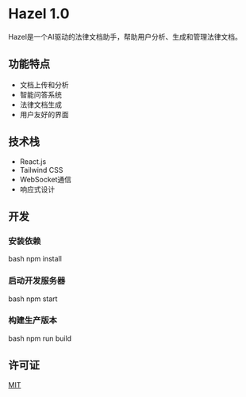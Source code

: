 # Hazel 1.0

Hazel是一个AI驱动的法律文档助手，帮助用户分析、生成和管理法律文档。

## 功能特点

- 文档上传和分析
- 智能问答系统
- 法律文档生成
- 用户友好的界面

## 技术栈

- React.js
- Tailwind CSS
- WebSocket通信
- 响应式设计

## 开发

### 安装依赖
bash
npm install

### 启动开发服务器
bash
npm start

### 构建生产版本
bash
npm run build


## 许可证

[MIT](LICENSE)